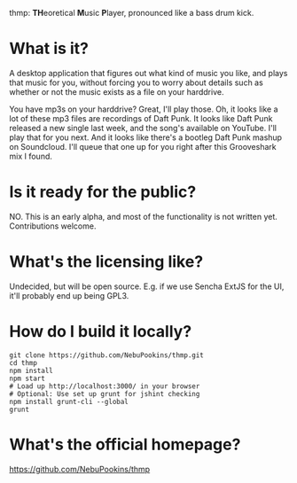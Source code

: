 thmp: **TH**eoretical **M**usic **P**layer, pronounced like a bass drum kick.

# What is it?

A desktop application that figures out what kind of music you like, and plays
that music for you, without forcing you to worry about details such as whether
or not the music exists as a file on your harddrive.

You have mp3s on your harddrive? Great, I'll play those. Oh, it looks like a lot
of these mp3 files are recordings of Daft Punk. It looks like Daft Punk
released a new single last week, and the song's available on YouTube. I'll play
that for you next. And it looks like there's a bootleg Daft Punk mashup on
Soundcloud. I'll queue that one up for you right after this Grooveshark mix I
found.

# Is it ready for the public?

NO. This is an early alpha, and most of the functionality is not written yet.
Contributions welcome.

# What's the licensing like?

Undecided, but will be open source. E.g. if we use Sencha ExtJS for the UI,
it'll probably end up being GPL3.

# How do I build it locally?

    git clone https://github.com/NebuPookins/thmp.git
    cd thmp
    npm install
    npm start
    # Load up http://localhost:3000/ in your browser
    # Optional: Use set up grunt for jshint checking
    npm install grunt-cli --global
    grunt

# What's the official homepage?

https://github.com/NebuPookins/thmp
